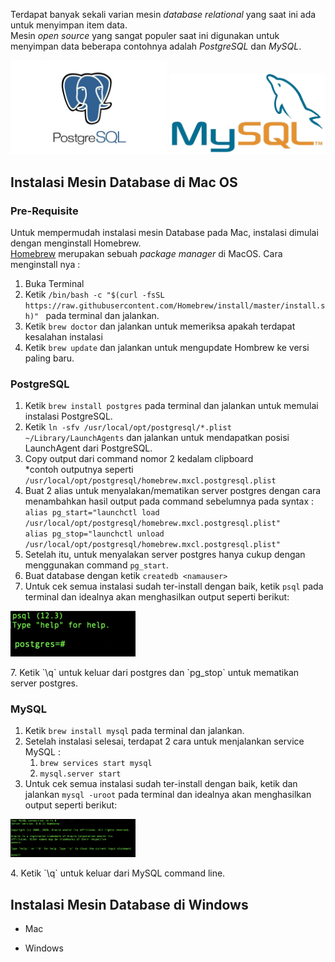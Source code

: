 Terdapat banyak sekali varian mesin *database relational* yang saat ini ada untuk menyimpan item data.<br/>
Mesin *open source* yang sangat populer saat ini digunakan untuk menyimpan data beberapa contohnya adalah *PostgreSQL* dan *MySQL*.
<p align="center">
<img src="../Images/postgre-img.jpg" width="250" />
<img src="../Images/mysql-img.jpg" width="250" />
</p> 

## Instalasi Mesin Database di Mac OS
### Pre-Requisite
Untuk mempermudah instalasi mesin Database pada Mac, instalasi dimulai dengan menginstall Homebrew. <br/>
[Homebrew](https://brew.sh/) merupakan sebuah *package manager* di MacOS. Cara menginstall nya : 
1. Buka Terminal 
2. Ketik `/bin/bash -c "$(curl -fsSL https://raw.githubusercontent.com/Homebrew/install/master/install.sh)"
` pada terminal dan jalankan.
3. Ketik `brew doctor` dan jalankan untuk memeriksa apakah terdapat kesalahan instalasi 
4. Ketik `brew update` dan jalankan untuk mengupdate Hombrew ke versi paling baru. <br/>

### PostgreSQL <br/>

1. Ketik `brew install postgres` pada terminal dan jalankan untuk memulai instalasi PostgreSQL.
2. Ketik `ln -sfv /usr/local/opt/postgresql/*.plist ~/Library/LaunchAgents` dan jalankan untuk mendapatkan posisi LaunchAgent dari PostgreSQL. 
3. Copy output dari command nomor 2 kedalam clipboard <br/>*contoh outputnya seperti `/usr/local/opt/postgresql/homebrew.mxcl.postgresql.plist`
4. Buat 2 alias untuk menyalakan/mematikan server postgres dengan cara menambahkan hasil output pada command sebelumnya pada syntax :
<br/>`alias pg_start="launchctl load /usr/local/opt/postgresql/homebrew.mxcl.postgresql.plist"` <br/>
`alias pg_stop="launchctl unload /usr/local/opt/postgresql/homebrew.mxcl.postgresql.plist"`
5. Setelah itu, untuk menyalakan server postgres hanya cukup dengan menggunakan command `pg_start`.
6. Buat database dengan ketik `createdb <namauser>`
6. Untuk cek semua instalasi sudah ter-install dengan baik, ketik `psql` pada terminal dan idealnya akan menghasilkan output seperti berikut: <br/>
<p>
<img src="../Images/postgre-success.png" width="200" />
</p> 
7. Ketik `\q` untuk keluar dari postgres dan `pg_stop` untuk mematikan server postgres.

### MySQL <br/>

1. Ketik `brew install mysql` pada terminal dan jalankan.
2. Setelah instalasi selesai, terdapat 2 cara untuk menjalankan service MySQL : <br/>
    1. `brew services start mysql`
    2. `mysql.server start` 
3. Untuk cek semua instalasi sudah ter-install dengan baik, ketik dan jalankan `mysql -uroot` pada terminal dan idealnya akan menghasilkan output seperti berikut: <br/>
<p>
<img src="../Images/mysql-success.png" width="200" />
</p> 
4. Ketik `\q` untuk keluar dari MySQL command line. 


## Instalasi Mesin Database di Windows

* Mac <br/>


* Windows <br/>




